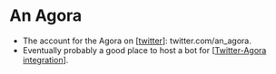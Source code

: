 # An Agora

- The account for the Agora on [[twitter]]: twitter.com/an_agora.
- Eventually probably a good place to host a bot for [[Twitter-Agora integration]].


[//begin]: # "Autogenerated link references for markdown compatibility"
[twitter]: twitter "Twitter"
[Twitter-Agora integration]: twitter-agora-integration "Twitter Agora Integration"
[//end]: # "Autogenerated link references"